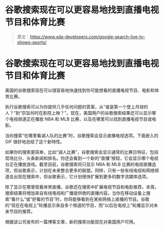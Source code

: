 # 谷歌搜索现在可以更容易地找到直播电视节目和体育比赛

> 原文：<https://www.xda-developers.com/google-search-live-tv-shows-sports/>

# 谷歌搜索现在可以更容易地找到直播电视节目和体育比赛

美国的谷歌搜索现在可以很容易地快速找到你可能想看的直播电视节目、电影和体育比赛。

执行谷歌搜索可以为你提供几乎任何问题的答案，从“谁是第一个登上月球的人？”到“宗旨何时在影院上映？”。现在，美国用户的谷歌搜索结果还可以显示哪个电视频道正在播放 NBA 和 MLB 比赛，以及在哪里可以找到直播电视节目或电影。

当你搜索“在哪里看湖人队的比赛”时，谷歌搜索会显示直播电视选项。下面嵌入的 GIF 很好地总结了这个新特性。

如果你的搜索更简单，比如“湖人比赛”，谷歌搜索会显示通常的比赛日特征，包括现场比分、头条新闻和排名。你还会看到一个新的“直播”按钮，它会显示哪个电视台正在播放游戏。截至目前，谷歌搜索将只显示 NBA 和 MLB 比赛的电视直播选项，但谷歌表示，计划在未来整合更多的联盟。同样，只有一些有线电视和网络频道会出现在搜索中，但谷歌表示，它计划很快扩展到更多的数字流媒体选项。

除了显示在哪里观看体育直播，谷歌还在搜索中扩展电视节目和电影推荐。本周，搜索结果将增加来自有线电视和广播提供商的直播内容。当你在移动设备上搜索“看什么”或“好看的节目”时，你将能够看到在某些网络上直播的节目。谷歌的“现在在电视上”轮播显示来自多个频道的节目，而“以后在电视上”轮播显示对未来节目的推荐。

根据该公司发布的一篇博客文章，新的搜索功能现在对美国用户可用。